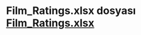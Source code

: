 # Film_Ratings.xlsx dosyası [Film_Ratings.xlsx](https://github.com/turkan-risvan/FilmOneriSistemi/files/12552561/Film_Ratings.xlsx)
